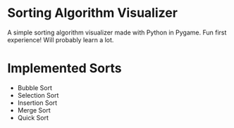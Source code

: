 # Sorting Algorithm Visualizer

A simple sorting algorithm visualizer made with Python in Pygame. Fun first experience! Will probably learn a lot.

# Implemented Sorts

- Bubble Sort
- Selection Sort
- Insertion Sort
- Merge Sort
- Quick Sort
